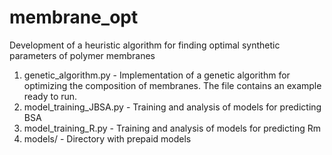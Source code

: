 # membrane_opt
Development of a heuristic algorithm for finding optimal synthetic parameters of polymer membranes
1. genetic_algorithm.py - Implementation of a genetic algorithm for optimizing the composition of membranes. The file contains an example ready to run.
2. model_training_JBSA.py - Training and analysis of models for predicting BSA
3. model_training_R.py - Training and analysis of models for predicting Rm
4. models/ - Directory with prepaid models
